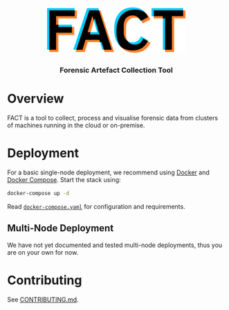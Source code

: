 <div align="center">
  <h1><img src="ui/public/logo.svg" alt="FACT" width="320" /></h1>
  <h3>Forensic Artefact Collection Tool</h3>
</div>

# Overview

FACT is a tool to collect, process and visualise forensic data from clusters of
machines running in the cloud or on-premise.

# Deployment

For a basic single-node deployment, we recommend using [Docker](https://docs.docker.com/get-docker/)
and [Docker Compose](https://docs.docker.com/compose/install/). Start the stack
using:

```sh
docker-compose up -d
```

Read [`docker-compose.yaml`](docker-compose.yaml) for configuration and
requirements.

## Multi-Node Deployment

We have not yet documented and tested multi-node deployments, thus you are on
your own for now.

# Contributing

See [CONTRIBUTING.md](CONTRIBUTING.md).

<!-- vim: set conceallevel=2 et ts=2 sw=2: -->
